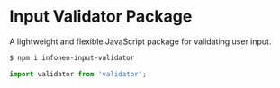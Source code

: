 # Input Validator Package

A lightweight and flexible JavaScript package for validating user input.

```bash
$ npm i infoneo-input-validator
```

```javascript
import validator from 'validator';
```